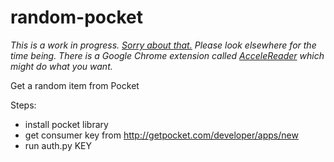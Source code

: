 random-pocket
=============

_This is a work in progress. [Sorry about that.](https://twitter.com/nslater/status/578665774715383809) Please look elsewhere for the time being. There is a Google Chrome extension called [AcceleReader](https://chrome.google.com/webstore/detail/accelereader-power-up-you/ndaldjfflhocdageglcnflfanmdhgfbi?hl=en-US) which might do what you want._

Get a random item from Pocket

Steps:

- install pocket library
- get consumer key from http://getpocket.com/developer/apps/new
- run auth.py KEY
